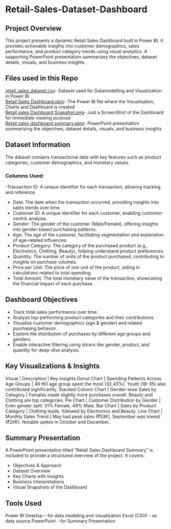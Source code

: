 # Retail-Sales-Dataset-Dashboard
## Project Overview
This project presents a dynamic Retail Sales Dashboard built in Power BI. It provides actionable insights into customer demographics, sales performance, and product category trends using visual analytics. A supporting PowerPoint presentation summarizes the objectives, dataset details, visuals, and business insights.

## Files used in this Repo
<a href="https://github.com/LakshmiPriyanka13/Retail-Sales-Dataset-Dashboard/blob/main/retail_sales_dataset.csv">retail_sales_dataset.csv</a>- Dataset used for Datamodelling and Visualization in Power BI       
<a href="https://github.com/LakshmiPriyanka13/Retail-Sales-Dataset-Dashboard/blob/main/Retail%20Sales%20Dashboard.pbix">Retail Sales Dashboard.pbix</a>- The Power BI file where the Visualisation, Charts and Dashboard is created           
<a href="https://github.com/LakshmiPriyanka13/Retail-Sales-Dataset-Dashboard/blob/main/Retail%20sales%20Dashboard%20Snapshot.png">Retail sales Dashboard Snapshot.png</a>- Just a ScreenShot of the Dashboard for Immediate viewing purpose                
<a href="https://github.com/LakshmiPriyanka13/Retail-Sales-Dataset-Dashboard/blob/main/Retail%20sales%20dashboard%20summary.pptx">Retail sales dashboard summary.pptx</a>- PowerPoint presentation summarizing the objectives, dataset details, visuals, and business insights     

## Dataset Information
The dataset contains transactional data with key features such as product categories, customer demographics, and monetary values.
### Columns Used:
-Transaction ID: A unique identifier for each transaction, allowing tracking and reference.
- Date: The date when the transaction occurred, providing insights into sales trends over time.
- Customer ID: A unique identifier for each customer, enabling customer-centric analysis.
- Gender: The gender of the customer (Male/Female), offering insights into gender-based purchasing patterns.
- Age: The age of the customer, facilitating segmentation and exploration of age-related influences.
- Product Category: The category of the purchased product (e.g., Electronics, Clothing, Beauty), helping understand product preferences.
- Quantity: The number of units of the product purchased, contributing to insights on purchase volumes.
- Price per Unit: The price of one unit of the product, aiding in calculations related to total spending.
- Total Amount: The total monetary value of the transaction, showcasing the financial impact of each purchase.

## Dashboard Objectives
- Track total sales performance over time.
- Analyze top-performing product categories and their contributions.
- Visualize customer demographics (age & gender) and related purchasing behavior.
- Explore the distribution of purchases by different age groups and genders.
- Enable interactive filtering using slicers like gender, product, and quantity for deep-dive analysis.

## Key Visualizations & Insights
Visual | Description | Key Insights
Donut Chart | Spending Patterns Across Age Groups | 46–60 age group spent the most (32.43%). Youth (18–35) also contributed significantly.
Stacked Column Chart | Gender-wise Sales by Category | Females made slightly more purchases overall. Beauty and Clothing are top categories.
Pie Chart | Customer Distribution by Gender | Even gender split: 51% Female, 49% Male.
Bar Chart | Sales by Product Category | Clothing leads, followed by Electronics and Beauty.
Line Chart | Monthly Sales Trend | May had peak sales (₹53K), September was lowest (₹24K). Notable spikes in October and December.

## Summary Presentation
A PowerPoint presentation titled “Retail Sales Dashboard Summary” is included to provide a structured overview of the project. It covers:
- Objectives & Approach
- Dataset Overview
- Key Charts with Insights
- Business Interpretations
- Visual Snapshots of the Dashboard

## Tools Used
Power BI Desktop – for data modeling and visualization
Excel (CSV) – as data source
PowerPoint - for Summary Presentation

